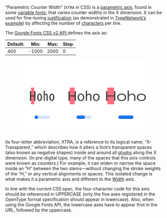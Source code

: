 
“Parametric Counter Width” (`XTRA` in CSS) is a [parametric axis](/glossary/parametric_axis), found in some [variable fonts](/glossary/variable_fonts), that varies counter widths in the X dimension. It can be used for fine-tuning [justification](/glossary/alignment_justification) (as demonstrated in [TypeNetwork’s example](https://variablefonts.typenetwork.com/topics/spacing/variations)) by affecting the number of [characters](/glossary/character) per line.

The [Google Fonts CSS v2 API ](https://developers.google.com/fonts/docs/css2) defines the axis as:

| Default: | Min: | Max: | Step: |
| --- | --- | --- | --- |
| 400 | -1000 | 2000 | 0 |

<figure>

![Three type specimens, each demonstrating the lowest setting, default setting, and highest setting of the XTRA axis, with an approximation of a variable slider shown beneath each. Blocks of color highlight the measurement affected by the axis.](images/thumbnail.svg)

</figure>

Its four-letter abbreviation, XTRA, is a reference to its logical name, “X-Transparent,” which describes how it alters a font’s transparent spaces (also known as negative shapes) inside and around all [glyphs](/glossary/glyph) along the X dimension. (In pre-digital type, many of the spaces that this axis controls were known as counters.) For example, it can widen or narrow the space inside an “H” between the two stems—without changing the stroke weights of the “H,” or any vertical alignments or spaces. This isolated change is what makes it a parametric axis and different to the [Width](/glossary/width) axis.

In line with the current CSS spec, the four-character code for this axis should be referenced in UPPERCASE (only the five axes registered in the OpenType format specification should appear in lowercase). Also, when using the Google Fonts API, the lowercase axes have to appear first in the URL, followed by the uppercase.
